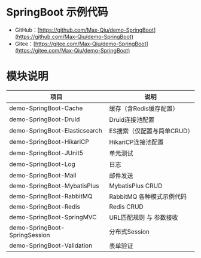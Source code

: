 # SpringBoot 示例代码

- GitHub：[https://github.com/Max-Qiu/demo-SpringBoot](https://github.com/Max-Qiu/demo-SpringBoot)
- Gitee：[https://gitee.com/Max-Qiu/demo-SpringBoot](https://gitee.com/Max-Qiu/demo-SpringBoot)

# 模块说明

项目 | 说明
---|---
demo-SpringBoot-Cache | 缓存（含Redis缓存配置）
demo-SpringBoot-Druid | Druid连接池配置
demo-SpringBoot-Elasticsearch | ES搜索（仅配置与简单CRUD）
demo-SpringBoot-HikariCP | HikariCP连接池配置
demo-SpringBoot-JUnit5 | 单元测试
demo-SpringBoot-Log | 日志
demo-SpringBoot-Mail | 邮件发送
demo-SpringBoot-MybatisPlus | MybatisPlus CRUD
demo-SpringBoot-RabbitMQ | RabbitMQ 各种模式示例代码
demo-SpringBoot-Redis | Redis CRUD
demo-SpringBoot-SpringMVC | URL匹配规则 与 参数接收
demo-SpringBoot-SpringSession | 分布式Session
demo-SpringBoot-Validation | 表单验证
